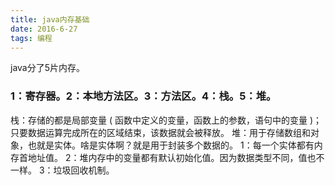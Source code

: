 ```yaml
---
title: java内存基础
date: 2016-6-27
tags: 编程
---
```

java分了5片内存。
### 1：寄存器。2：本地方法区。3：方法区。4：栈。5：堆。
栈：存储的都是局部变量 ( 函数中定义的变量，函数上的参数，语句中的变量 )；
    只要数据运算完成所在的区域结束，该数据就会被释放。
堆：用于存储数组和对象，也就是实体。啥是实体啊？就是用于封装多个数据的。
1：每一个实体都有内存首地址值。
2：堆内存中的变量都有默认初始化值。因为数据类型不同，值也不一样。
3：垃圾回收机制。
